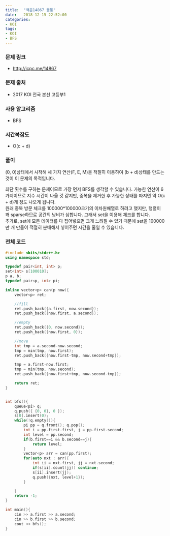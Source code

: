 ```yaml
---
title:  "백준14867 물통"
date:   2018-12-15 22:52:00
categories:
- KOI
tags:
- KOI
- BFS
---
```


### 문제 링크
* http://icpc.me/14867

### 문제 출처
* 2017 KOI 전국 본선 고등부1

### 사용 알고리즘
* BFS

### 시간복잡도
* O(c + d)

### 풀이
(0, 0)상태에서 시작해 세 가지 연산(F, E, M)을 적절히 이용하여 (b + d)상태를 만드는 것이 이 문제의 목적입니다.

최단 횟수를 구하는 문제이므로 가장 먼저 BFS를 생각할 수 있습니다. 가능한 연산이 6가지이므로 지수 시간이 나올 것 같지만, 중복을 제거한 후 가능한 상태를 따지면 약 O(c + d)개 정도 나오게 됩니다.<br>
원래 중복 방문 체크를 100000*100000크기의 이차원배열로 하려고 했지만, 행렬이 꽤 sparse하므로 공간의 낭비가 심합니다. 그래서 set을 이용해 체크를 합니다.<br>
추가로, set에 모든 데이터를 다 집어넣으면 크게 느려질 수 있기 때문에 set을 100000만 개 만들어 적절히 분배해서 넣어주면 시간을 줄일 수 있습니다.

### 전체 코드
```cpp
#include <bits/stdc++.h>
using namespace std;

typedef pair<int, int> p;
set<int> s[100010];
p a, b;
typedef pair<p, int> pi;

inline vector<p> can(p now){
	vector<p> ret;

	//fill
	ret.push_back({a.first, now.second});
	ret.push_back({now.first, a.second});

	//empty
	ret.push_back({0, now.second});
	ret.push_back({now.first, 0});

	//move
	int tmp = a.second-now.second;
	tmp = min(tmp, now.first);
	ret.push_back({now.first-tmp, now.second+tmp});

	tmp = a.first-now.first;
	tmp = min(tmp, now.second);
	ret.push_back({now.first+tmp, now.second-tmp});

	return ret;
}


int bfs(){
	queue<pi> q;
	q.push({ {0, 0}, 0 });
	s[0].insert(0);
	while(!q.empty()){
		pi pp = q.front(); q.pop();
		int i = pp.first.first, j = pp.first.second;
		int level = pp.second;
		if(b.first==i && b.second==j){
			return level;
		}
		vector<p> arr = can(pp.first);
		for(auto nxt : arr){
			int ii = nxt.first, jj = nxt.second;
			if(s[ii].count(jj)) continue;
			s[ii].insert(jj);
			q.push({nxt, level+1});
		}

	}
	return -1;
}

int main(){
	cin >> a.first >> a.second;
	cin >> b.first >> b.second;
	cout << bfs();
}
```
